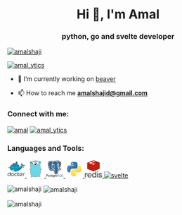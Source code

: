 <h1 align="center">Hi 👋, I'm Amal</h1>
<h3 align="center">python, go and svelte developer</h3>

<p align="left"> <a href="https://github.com/ryo-ma/github-profile-trophy"><img src="https://github-profile-trophy.vercel.app/?username=amalshaji" alt="amalshaji" /></a> </p>

<p align="left"> <a href="https://twitter.com/amal_ytics" target="blank"><img src="https://img.shields.io/twitter/follow/amal_ytics?logo=twitter&style=for-the-badge" alt="amal_ytics" /></a> </p>

- 🔭 I’m currently working on [beaver](https://github.com/amalshaji/beaver)

- 📫 How to reach me **amalshajid@gmail.com**

<h3 align="left">Connect with me:</h3>
<p align="left">
<a href="https://dev.to/amal" target="blank"><img align="center" src="https://raw.githubusercontent.com/rahuldkjain/github-profile-readme-generator/master/src/images/icons/Social/devto.svg" alt="amal" height="30" width="40" /></a>
<a href="https://twitter.com/amal_ytics" target="blank"><img align="center" src="https://raw.githubusercontent.com/rahuldkjain/github-profile-readme-generator/master/src/images/icons/Social/twitter.svg" alt="amal_ytics" height="30" width="40" /></a>
</p>

<h3 align="left">Languages and Tools:</h3>
<p align="left"> <a href="https://www.docker.com/" target="_blank" rel="noreferrer"> <img src="https://raw.githubusercontent.com/devicons/devicon/master/icons/docker/docker-original-wordmark.svg" alt="docker" width="40" height="40"/> </a> <a href="https://golang.org" target="_blank" rel="noreferrer"> <img src="https://raw.githubusercontent.com/devicons/devicon/master/icons/go/go-original.svg" alt="go" width="40" height="40"/> </a> <a href="https://www.postgresql.org" target="_blank" rel="noreferrer"> <img src="https://raw.githubusercontent.com/devicons/devicon/master/icons/postgresql/postgresql-original-wordmark.svg" alt="postgresql" width="40" height="40"/> </a> <a href="https://www.python.org" target="_blank" rel="noreferrer"> <img src="https://raw.githubusercontent.com/devicons/devicon/master/icons/python/python-original.svg" alt="python" width="40" height="40"/> </a> <a href="https://redis.io" target="_blank" rel="noreferrer"> <img src="https://raw.githubusercontent.com/devicons/devicon/master/icons/redis/redis-original-wordmark.svg" alt="redis" width="40" height="40"/> </a> <a href="https://svelte.dev" target="_blank" rel="noreferrer"> <img src="https://upload.wikimedia.org/wikipedia/commons/1/1b/Svelte_Logo.svg" alt="svelte" width="40" height="40"/> </a> </p>

<p><img align="left" src="https://github-readme-stats.vercel.app/api/top-langs?username=amalshaji&show_icons=true&locale=en&layout=compact" alt="amalshaji" /></p>

<p>&nbsp;<img align="center" src="https://github-readme-stats.vercel.app/api?username=amalshaji&show_icons=true&locale=en" alt="amalshaji" /></p>

<p><img align="center" src="https://github-readme-streak-stats.herokuapp.com/?user=amalshaji&" alt="amalshaji" /></p>
